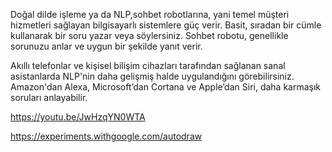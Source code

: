 Doğal dilde işleme ya da NLP,sohbet robotlarına, yani temel müşteri hizmetleri sağlayan bilgisayarlı sistemlere güç verir. Basit, sıradan bir cümle kullanarak bir soru yazar veya söylersiniz. Sohbet robotu, genellikle sorunuzu anlar ve uygun bir şekilde yanıt verir.

Akıllı telefonlar ve kişisel bilişim cihazları tarafından sağlanan sanal asistanlarda NLP'nin daha gelişmiş halde uygulandığını görebilirsiniz. Amazon'dan Alexa, Microsoft’dan Cortana ve Apple’dan Siri, daha karmaşık soruları anlayabilir.

https://youtu.be/JwHzqYN0WTA

https://experiments.withgoogle.com/autodraw
